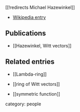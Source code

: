 [[!redirects Michael Hazewinkel]]


* [Wikipedia entry](http://en.wikipedia.org/wiki/Michiel_Hazewinkel)

## Publications

* [[Hazewinkel, Witt vectors]]

## Related entries

* [[Lambda-ring]]

* [[ring of Witt vectors]]

* [[symmetric function]]

category: people
